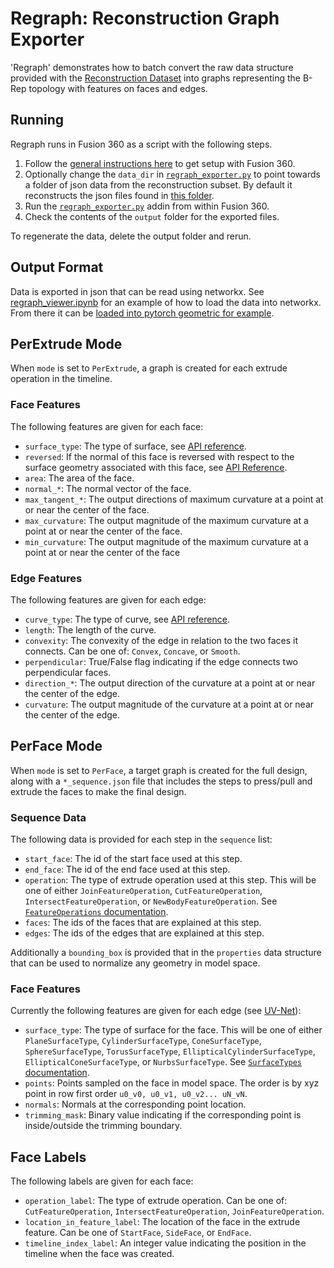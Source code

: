 # Regraph: Reconstruction Graph Exporter
'Regraph' demonstrates how to batch convert the raw data structure provided with the [Reconstruction Dataset](../../docs/reconstruction.md) into graphs representing the B-Rep topology with features on faces and edges. 

## Running
Regraph runs in Fusion 360 as a script with the following steps.
1. Follow the [general instructions here](../) to get setup with Fusion 360.
2. Optionally change the `data_dir` in [`regraph_exporter.py`](regraph_exporter.py) to point towards a folder of json data from the reconstruction subset. By default it reconstructs the json files found in [this folder](../testdata).
3. Run the [`regraph_exporter.py`](regraph_exporter.py) addin from within Fusion 360.
4. Check the contents of the `output` folder for the exported files.

To regenerate the data, delete the output folder and rerun.

## Output Format
Data is exported in json that can be read using networkx. See [regraph_viewer.ipynb](regraph_viewer.ipynb) for an example of how to load the data into networkx. From there it can be [loaded into pytorch geometric for example](https://pytorch-geometric.readthedocs.io/en/latest/modules/utils.html#torch_geometric.utils.from_networkx). 

## PerExtrude Mode
When `mode` is set to `PerExtrude`, a graph is created for each extrude operation in the timeline.

### Face Features
The following features are given for each face:
- `surface_type`: The type of surface, see [API reference](https://help.autodesk.com/cloudhelp/ENU/Fusion-360-API/files/SurfaceTypes.htm).
- `reversed`: If the normal of this face is reversed with respect to the surface geometry associated with this face, see [API Reference](http://help.autodesk.com/view/fusion360/ENU/?guid=GUID-54B1FCE4-25BB-4C37-BF2A-A984739B13E1).
- `area`: The area of the face.
- `normal_*`: The normal vector of the face.
- `max_tangent_*`: The output directions of maximum curvature at a point at or near the center of the face.
- `max_curvature`: The output magnitude of the maximum curvature at a point at or near the center of the face.
- `min_curvature`: The output magnitude of the maximum curvature at a point at or near the center of the face

### Edge Features
The following features are given for each edge:
- `curve_type`: The type of curve, see [API reference](https://help.autodesk.com/cloudhelp/ENU/Fusion-360-API/files/Curve3DTypes.htm).
- `length`: The length of the curve.
- `convexity`: The convexity of the edge in relation to the two faces it connects. Can be one of: `Convex`, `Concave`, or `Smooth`.
- `perpendicular`: True/False flag indicating if the edge connects two perpendicular faces.
- `direction_*`: The output direction of the curvature at a point at or near the center of the edge.
- `curvature`: The output magnitude of the curvature at a point at or near the center of the edge.


## PerFace Mode
When `mode` is set to `PerFace`, a target graph is created for the full design, along with a `*_sequence.json` file that includes the steps to press/pull and extrude the faces to make the final design.

### Sequence Data
The following data is provided for each step in the `sequence` list:
- `start_face`: The id of the start face used at this step.
- `end_face`: The id of the end face used at this step.
- `operation`: The type of extrude operation used at this step. This will be one of either `JoinFeatureOperation`, `CutFeatureOperation`, `IntersectFeatureOperation`, or `NewBodyFeatureOperation`. See [`FeatureOperations` documentation](http://help.autodesk.com/cloudhelp/ENU/Fusion-360-API/files/FeatureOperations.htm).
- `faces`: The ids of the faces that are explained at this step.
- `edges`: The ids of the edges that are explained at this step.

Additionally a `bounding_box` is provided that in the `properties` data structure that can be used to normalize any geometry in model space.

### Face Features
Currently the following features are given for each edge (see [UV-Net](https://arxiv.org/abs/2006.10211)):
- `surface_type`: The type of surface for the face. This will be one of either `PlaneSurfaceType`, `CylinderSurfaceType`, `ConeSurfaceType`, `SphereSurfaceType`, `TorusSurfaceType`, `EllipticalCylinderSurfaceType`, `EllipticalConeSurfaceType`, or `NurbsSurfaceType`. See [`SurfaceTypes` documentation](http://help.autodesk.com/cloudhelp/ENU/Fusion-360-API/files/SurfaceTypes.htm).
- `points`: Points sampled on the face in model space. The order is by xyz point in row first order `u0_v0, u0_v1, u0_v2... uN_vN`.
- `normals`: Normals at the corresponding point location.
- `trimming_mask`: Binary value indicating if the corresponding point is inside/outside the trimming boundary.

## Face Labels
The following labels are given for each face:
- `operation_label`: The type of extrude operation. Can be one of: `CutFeatureOperation`, `IntersectFeatureOperation`, `JoinFeatureOperation`.
- `location_in_feature_label`: The location of the face in the extrude feature. Can be one of `StartFace`, `SideFace`, or `EndFace`.
- `timeline_index_label`: An integer value indicating the position in the timeline when the face was created.